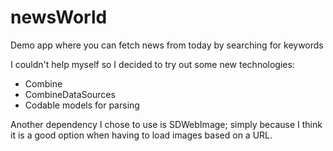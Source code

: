 # newsWorld
Demo app where you can fetch news from today by searching for keywords

I couldn't help myself so I decided to try out some new technologies:
- Combine
- CombineDataSources
- Codable models for parsing

Another dependency I chose to use is SDWebImage; simply because I think it is a good option when having to load images based on a URL.  
